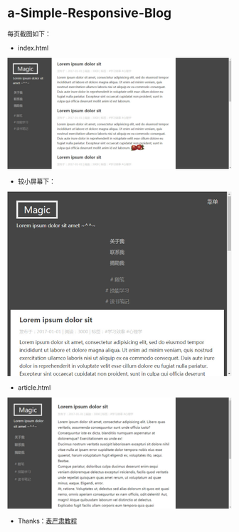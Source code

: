 # a-Simple-Responsive-Blog

每页截图如下：

* index.html

![主页](https://raw.githubusercontent.com/magicmai/demos/master/a-simple-responsive-blog/%E9%A1%B5%E9%9D%A2%E6%88%AA%E5%9B%BE/index.jpg)

* 较小屏幕下：

![响应式页](https://raw.githubusercontent.com/magicmai/demos/master/a-simple-responsive-blog/%E9%A1%B5%E9%9D%A2%E6%88%AA%E5%9B%BE/mobile.jpg)

* article.html

![文章页](https://raw.githubusercontent.com/magicmai/demos/master/a-simple-responsive-blog/%E9%A1%B5%E9%9D%A2%E6%88%AA%E5%9B%BE/article.jpg)

* Thanks：[表严肃教程](http://www.bilibili.com/video/av8533758/)
